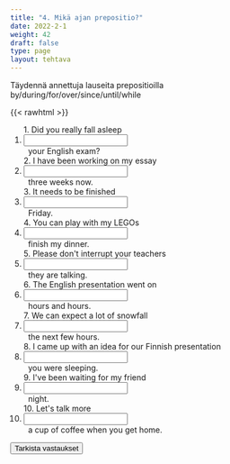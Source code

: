 ```yaml
---
title: "4. Mikä ajan prepositio?"
date: 2022-2-1
weight: 42
draft: false
type: page
layout: tehtava
---
```


Täydennä annettuja lauseita prepositioilla by/during/for/over/since/until/while

{{< rawhtml >}}
<div class="tehtava">
<form autocomplete="off">
  <ol>
  
<section>
1. Did you really fall asleep &nbsp;<li><input id="q1" type="text"/><span></span></li>&nbsp; your English exam?
</section>
<section>
2. I have been working on my essay &nbsp;<li><input id="q2" type="text"/><span></span></li>&nbsp; three weeks now.
</section>
<section>
3. It needs to be finished &nbsp;<li><input id="q3" type="text"/><span></span></li>&nbsp; Friday.
</section>
<section>
4. You can play with my LEGOs &nbsp;<li><input id="q4" type="text"/><span></span></li>&nbsp; finish my dinner.
</section>
<section>
5. Please don't interrupt your teachers &nbsp;<li><input id="q5" type="text"/><span></span></li>&nbsp; they are talking.
</section>
<section>
6. The English presentation went on &nbsp;<li><input id="q6" type="text"/><span></span></li>&nbsp; hours and hours. 
</section>
<section>
7. We can expect a lot of snowfall &nbsp;<li><input id="q7" type="text"/><span></span></li>&nbsp; the next few hours.
</section>
<section>
8. I came up with an idea for our Finnish presentation &nbsp;<li><input id="q8" type="text"/><span></span></li>&nbsp; you were sleeping.
</section>
<section>
9. I've been waiting for my friend &nbsp;<li><input id="q9" type="text"/><span></span></li>&nbsp; night.
</section>
<section>
10. Let's talk more &nbsp;<li><input id="q10" type="text"/><span></span></li>&nbsp; a cup of coffee when you get home. 
</section> </ol>
  
 <link rel="stylesheet" type="text/css" href="/css/kirjoita1.css"/>

<div id="buttonWrapper">
   <input type="submit" id="submit" value="Tarkista vastaukset" />
   </div>
</form>

</div>


<script>
var answers = {
  "q1": ["during"],
  "q2": ["for"],
  "q3": ["by"],
  "q4": ["while"],
  "q5": ["while"],
  "q6": ["for"],
  "q7": ["over"],
  "q8": ["while"],
  "q9": ["since"],
  "q10": ["over"],
};

function markAnswers() {
  $("input[type='text']").each(function() {
    console.log($.inArray(this.value, answers[this.id]));
    if ($.inArray(this.value.toLowerCase().trim(), answers[this.id]) === -1) {
      $(this).parent()[0].setAttribute("class", "vaarin");
    } else {
      $(this).parent()[0].setAttribute("class", "oikein");
    }
  })
}

$("form").on("submit", function(e) {
  e.preventDefault();
  markAnswers();
});

const input = document.querySelector('.tehtava input');
const span = document.querySelector('.tehtava span');

document.querySelectorAll("input").forEach(elem => elem.addEventListener('input', function (event) {
    span.innerHTML = this.value.replace(/\s/g, '&nbsp;');
    this.style.width = span.offsetWidth + 'px';
}));

</script>
</rawhtml>